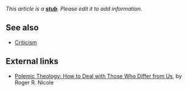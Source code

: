 *This article is a **[stub](http://www.theopedia.com/Category:Theopedia_stubs "Category:Theopedia stubs")**. Please edit it to add information.*
## See also

-   [Criticism](Criticism "Criticism")

## External links

-   [Polemic Theology: How to Deal with Those Who Differ from Us](http://www.founders.org/FJ33/article3.html),
    by Roger R. Nicole



